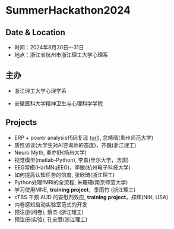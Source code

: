 # SummerHackathon2024

## Date & Location
- 时间：2024年8月30日～31日
- 地点：浙江省杭州市浙江理工大学心理系

## 主办
- 浙江理工大学心理学系

- 安徽医科大学精神卫生与心理科学学院

## Projects
- ERP + power analysis代码复现 ([url](https://www.notion.so/ERP-a2f48fd2d8264a2cbfe7bd02884e15bb)), 念靖晴(贵州师范大学)
- 质性访谈(大学生对AI咨询师的态度)，齐巍(浙江理工)
- Neuro Myth, 秦亦舒(扬州大学)
- 视觉模型(matlab-Python), 李淼(里尔大学，法国)
- EEG常模(HarMNqEEG)，李敏(杭州电子科技大学)
- 如何提高认知任务的信度, 张欣琦(浙江理工)
- Python处理fMRI的全流程, 朱珊珊(南京师范大学)
- 学习使用MNE, **training project**，季雨竹 (浙江理工)
- cTBS 干预 AUD 的安慰剂效应, **training project**，郑辉(NIH, USA)
- 内卷感知启动实验室范式的开发
- 预注册(问卷), 蔡杰 (浙江理工)
- 预注册(实验), 孔安慧(浙江理工)
